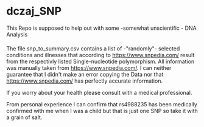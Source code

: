 # dczaj_SNP
This Repo is supposed to help out with some -somewhat unscientific - DNA Analysis

####

The file snp_to_summary.csv contains a list of -"randomly"- selected conditions and illnesses that according to https://www.snpedia.com/ result from the respectivly listed Single-nucleotide polymorphism. All information was manually taken from https://www.snpedia.com/. I can neither guarantee that I didn't make an error copying the Data nor that https://www.snpedia.com/ has perfectly accurate information.

If you worry about your health please consult with a medical professional.

From personal experience I can confirm that rs4988235 has been medically confirmed with me when I was a child but that is just one SNP so take it with a grain of salt.

